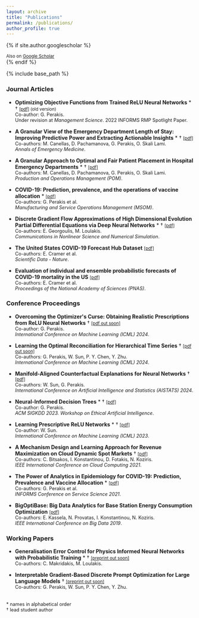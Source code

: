 ```yaml
---
layout: archive
title: "Publications"
permalink: /publications/
author_profile: true
---
```


{% if site.author.googlescholar %}
  <div class="wordwrap"><small>Also on <a href="{{site.author.googlescholar}}">Google Scholar</a></small></div>
{% endif %}

{% include base_path %}

### Journal Articles

- **Optimizing Objective Functions from Trained ReLU Neural Networks** \* † <small>[[pdf]](https://arxiv.org/pdf/2205.14189.pdf) (old version)</small> <br><span style="font-size: 0.9em;">Co-author: G. Perakis. <br>Under revision at *Management Science*. 2022 INFORMS RMP Spotlight Paper.</span> 

- **A Granular View of the Emergency Department Length of Stay: Improving Predictive Power and Extracting Actionable Insights** \* † <small>[[pdf]](https://www.sciencedirect.com/science/article/abs/pii/S0196064424000945)</small><br><span style="font-size: 0.9em;">Co-authors: M. Canellas, D. Pachamanova, G. Perakis, O. Skali Lami. <br>*Annals of Emergency Medicine*.</span> 

- **A Granular Approach to Optimal and Fair Patient Placement in Hospital Emergency Departments** \* † <small>[[pdf]](https://journals.sagepub.com/doi/abs/10.1177/10591478241240390)</small><br><span style="font-size: 0.9em;"> Co-authors: M. Canellas, D. Pachamanova, G. Perakis, O. Skali Lami. <br>*Production and Operations Management (POM)*.</span> 

- **COVID-19: Prediction, prevalence, and the operations of vaccine allocation** \* <small>[[pdf]](https://pubsonline.informs.org/doi/abs/10.1287/msom.2022.1160)</small><br><span style="font-size: 0.9em;">Co-authors: G. Perakis et al. <br>*Manufacturing and Service Operations Management (MSOM)*.</span> 

- **Discrete Gradient Flow Approximations of High Dimensional Evolution Partial Differential Equations via Deep Neural Networks** \* † <small>[[pdf]](https://pdf.sciencedirectassets.com/272639/1-s2.0-S1007570422X00105/1-s2.0-S100757042200380X/main.pdf?X-Amz-Security-Token=IQoJb3JpZ2luX2VjEG4aCXVzLWVhc3QtMSJHMEUCIQD%2FI353uLAZQbHwl8vZKG2yi3FzYxX9LVuntsUAj3T6nAIgL4T6lEe6U5vOaPfzqULZ0tIvKF%2FbvmMg27a7m67EAQUqswUIdxAFGgwwNTkwMDM1NDY4NjUiDMN72fRAQq7BbotgiiqQBdXtbOffpNpm%2BbWdQVcNLtUAfXIJmFUdjv9N5WDLYyV%2FgcIeYqUB8ExgpgbqmhHmvIrYFkpSrxnKJwRPoSJO8RyEFGqvV0Efb5zmvTE1DcfvZx%2BColtE9TWc9O1SRkdwZlFTPPC8K9%2FpBaJfZFD53zVRGCrVphLnq2k1P92ZhhXOTLfwgny4HWURM%2FSWa4KNCacjqvnmYy2PikszDwfjCFU92m7TwjaNVjjC5Y8%2FPP1f7cdVfbd7guwi76YCmhHoY7ugK%2FnN7H5C18P%2BEMp5mWGV1qsbuui%2FeWsKRxohQxOFCqwwO3B%2BwPKB5hUPafjEL8%2Bd63Q3c%2F%2BhgzzMw%2BcR%2Bh3SvmRY1KsWPVO33MRVNban%2F1FHn86XVCq%2BiGlOV00KbhEI7SWhR%2BPmqd2qmg2Qd9ceChGhgDgL2YMRczYUOJBo5wBMCzWBa7q1HgMUw8UlaM0FPKfwBIiFWs%2Fr8LLLZHjL786X0oLF8R5WfCAVLSwn1ZjkUP5GCr1y3K8s%2FX1C3yieudjl4wiKdL0V4CpSAEgCEJ8JlmPTJSqg%2BOX1ySKyn5CwJUWvG5y3vhoxuLaa71midDtZ5vC1hp46BJlUwHHu30MiKKQTpll3xL79uw3W9WVjhV%2BTEUxpQtCxyrluE2oDoJEZD%2Fq%2Fd5gm4eBaDlxJvPZJV4Kw8UInEtgsCW6DrNUQoLU7sS7g3b1a8rxmcI4ngliQ1PD7GaamtMlulXwsI7zfwWey0vsJ5MIoGlJCAJbcc8AuR5M5awIogkhLgVjp2afkJROucDiecuAWe8RJqSAks%2BgIuC3zST7V0eheo5FRhyRGebCLVz1RTSv07w7GVo66EoqqvZ6CwWxDDx3Fmt7FuaAdrTrgg358pGFWMOD9y68GOrEBSn8t%2BpiRml0SLYUb%2Fcjs%2FZvsHjyZKlM2ETsdGJXv6XRyU8bP0bIz7QEJQEEd3zCrBhW9G2gE%2B2UP%2F%2BPQit0WK1RAqUY84%2BCnYx1VM%2F7k0V3MdDLfitDuAqePoJekc5Oajc%2Brw6O8hoP0ynOT0SvkHM13H%2F9tgSZ4CnWCJpuDbIK1tuQ9GUx1BkGoVvNSG33B2%2BAuJh6t6m%2FTWVV2PW8b7lKbw98Cey0LItdamboBJFUR&X-Amz-Algorithm=AWS4-HMAC-SHA256&X-Amz-Date=20240314T143222Z&X-Amz-SignedHeaders=host&X-Amz-Expires=300&X-Amz-Credential=ASIAQ3PHCVTYSAHQRS7V%2F20240314%2Fus-east-1%2Fs3%2Faws4_request&X-Amz-Signature=f640f47db736a0d484e9811440cadbf157322f5d548a6d48cbc4762d2391d1e1&hash=2d22d7948c652e81251b1e700c66083ae9641fa6ae2ab210ee4412a541c027d2&host=68042c943591013ac2b2430a89b270f6af2c76d8dfd086a07176afe7c76c2c61&pii=S100757042200380X&tid=spdf-92eb3f31-6602-4765-9910-849f9700e45c&sid=1ec1168479fad54e9f8af3841c8719c5248bgxrqa&type=client&tsoh=d3d3LnNjaWVuY2VkaXJlY3QuY29t&ua=111058555452085954&rr=8644f901deda902c&cc=us)</small><br><span style="font-size: 0.9em;">Co-authors: E. Georgoulis, M. Loulakis. <br>*Communications in Nonlinear Science and Numerical Simulation*.

- **The United States COVID-19 Forecast Hub Dataset** <small>[[pdf]](https://www.nature.com/articles/s41597-022-01517-w)</small><br><span style="font-size: 0.9em;">Co-authors: E. Cramer et al. <br>*Scientific Data - Nature*.</span> 

- **Evaluation of individual and ensemble probabilistic forecasts of COVID-19 mortality in the US** <small>[[pdf]](https://www.pnas.org/doi/epdf/10.1073/pnas.2113561119)</small><br><span style="font-size: 0.9em;">Co-authors: E. Cramer et al. <br>*Proceedings of the National Academy of Sciences (PNAS)*.</span> 

### Conference Proceedings

- **Overcoming the Optimizer's Curse: Obtaining Realistic Prescriptions from ReLU Neural Networks** † <small>[[pdf out soon]]()</small><br><span style="font-size: 0.9em;">Co-author: G. Perakis. <br>*International Conference on Machine Learning (ICML) 2024*.</span> 

- **Learning the Optimal Reconciliation for Hierarchical Time Series** † <small>[[pdf out soon]]()</small><br><span style="font-size: 0.9em;">Co-authors: G. Perakis, W. Sun, P. Y. Chen, Y. Zhu. <br>*International Conference on Machine Learning (ICML) 2024*.</span> 

- **Manifold-Aligned Counterfactual Explanations for Neural Networks** † <small>[[pdf]](https://proceedings.mlr.press/v238/tsiourvas24a/tsiourvas24a.pdf)</small><br><span style="font-size: 0.9em;">Co-authors: W. Sun, G. Perakis. <br>*International Conference on Artificial Intelligence and Statistics (AISTATS) 2024*.</span> 

- **Neural-Informed Decision Trees** \* † <small>[[pdf]](https://charliezhaoyinpeng.github.io/EAI-KDD23/cameraready/8.pdf)</small><br><span style="font-size: 0.9em;">Co-author: G. Perakis. <br>*ACM SIGKDD 2023. Workshop on Ethical Artificial Intelligence*.</span> 

- **Learning Prescriptive ReLU Networks** \* † <small>[[pdf]](https://proceedings.mlr.press/v202/sun23j.html)</small><br><span style="font-size: 0.9em;">Co-author: W. Sun. <br>*International Conference on Machine Learning (ICML) 2023*.</span> 

- **A Mechanism Design and Learning Approach for Revenue Maximization on Cloud Dynamic Spot Markets** † <small>[[pdf]](https://ieeexplore.ieee.org/abstract/document/9582209)</small><br><span style="font-size: 0.9em;">Co-authors: C. Bitsakos, I. Konstantinou, D. Fotakis, N. Koziris. <br>*IEEE International Conference on Cloud Computing 2021*.</span> 

- **The Power of Analytics in Epidemiology for COVID-19: Prediction, Prevalence and Vaccine Allocation** \* <small>[[pdf]](https://link.springer.com/chapter/10.1007/978-3-030-90275-9_21)</small><br><span style="font-size: 0.9em;">Co-authors: G. Perakis et al. <br>*INFORMS Conference on Service Science 2021*.</span> 

- **BigOptiBase: Big Data Analytics for Base Station Energy Consumption Optimization** <small>[[pdf]](https://ieeexplore.ieee.org/document/9005502)</small><br><span style="font-size: 0.9em;">Co-authors: E. Kassela, N. Provatas, I. Konstantinou, N. Koziris. <br>*IEEE International Conference on Big Data 2019*.</span> 


### Working Papers

- **Generalisation Error Control for Physics Informed Neural Networks with Probabilistic Training** \* † <small>[[preprint out soon]]()</small><br><span style="font-size: 0.9em;">Co-authors: C. Makridakis, M. Loulakis.</span> 

- **Interpretable Gradient-Based Discrete Prompt Optimization for Large Language Models** † <small>[[preprint out soon]]()</small><br> <span style="font-size: 0.9em;">Co-authors: G. Perakis, W. Sun, P. Y. Chen, Y. Zhu.</span> 
<br> <br>

<span style="font-size: 0.9em;">\* names in alphabetical order<br>† lead student author</span>


